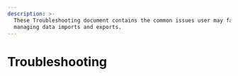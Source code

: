 ```yaml
---
description: >-
  These Troubleshooting document contains the common issues user may face when
  managing data imports and exports.
---
```


# Troubleshooting
